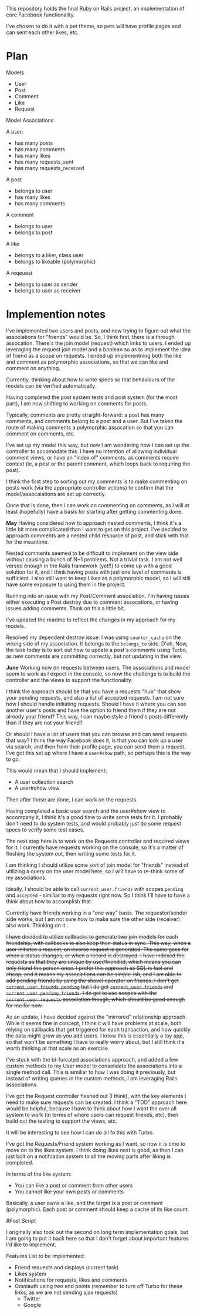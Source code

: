 This repository holds the final Ruby on Rails project, an implementation of core Facebook functionality.

I've chosen to do it with a pet theme, so pets will have profile pages and can sent each other likes, etc.


# Plan
Models
- User
- Post
- Comment
- Like
- Request

Model Associations

A user:

- has many posts
- has many comments
- has many likes
- has many requests_sent
- has many requests_received

A post

- belongs to user
- has many likes
- has many comments

A comment

- belongs to user
- belongs to post

A like

- belongs to a liker, class user
- belongs to likeable (polymorphic)

A reqeuest

- belongs to user as sender
- belongs to user as receiver

# Implemention notes
I've implemented two users and posts, and now trying to figure out what the associations for "friends" would be. So, I think first, there is a through assocation. There's the join model (request) which links to users. I ended up leveraging the request join model and a boolean so as to implement the idea of friend as a scope on requests. I ended up implementning both the like and comment as polymorphic associations, so that we can like and comment on anything.

Currently, thinking about how to write specs so that behaviours of the models can be verified automatically.

Having completed the post system tests and post system (for the most part), I am now shifting to working on comments for posts.

Typically, comments are pretty straight-forward: a post has many comments, and comments belong to a post and a user. But I've taken the route of making comments a polymorphic assocation so that you can comment on comments, etc.

I've set up my model this way, but now I am wondering how I can set up the controller to accomodate this. I have no intention of allowing individual comment views, or have an "index of" comments, as comments require context (ie, a post or the parent comment, which loops back to requiring the post).

I think the first step to sorting out my comments is to make commenting on posts work (via the appropriate controller actions) to confirm that the model/assocaiations are set up correctly.

Once that is done, then I can work on commenting on comments, as I will at least (hopefully) have a basis for starting after getting commenting done.

**May**
Having considered how to approach nested comments, I think it's a little bit more complicated than I want to get on this project. I've decided to approach comments are a nested child resource of post, and stick with that for the meantime.

Nested comments seemed to be difficult to implement on the view side without causing a bunch of N+1 problems. Not a trivial task. I am not well versed enough in the Rails framework (yet!!) to come up with a good solution for it, and I think having posts with just one level of comments is sufficient. I also still want to keep Likes as a polymorphic model, so I will still have some exposure to using them in the project.

Running into an issue with my Post/Comment association. I'm having issues either executing a Post destroy due to comment assocations, or having issues adding comments. Think on this a little bit.

I've updated the readme to reflect the changes in my approach for my models.

Resolved my dependent destroy issue. I was using `counter_cache` on the wrong side of my association. It belongs to the `belongs_to` side. D'oh. Now, the task today is to sort out how to update a post's comments using Turbo, as new comments are committing correctly, but not updating in the view.

**June**
Working now on requests between users. The associations and model seem to work as I expect in the console, so now the challenge is to build the controller and the views to support the functionality.

I think the approach should be that you have a requests "hub" that show your pending requests, and also a list of accepted requests. I am not sure how I should handle initiating requests. Should I have it where you can see another user's posts and have the option to friend them if they are not already your friend? This way, I can maybe style a friend's posts differently than if they are not your friend?

Or should I have a list of users that you can browse and can send requests that way? I think the way Facebook does it, is that you can look up a user via search, and then from their profile page, you can send them a request. I've got this set up where I have a `user#show` path, so perhaps this is the way to go.

This would mean that I should implement:
* A user collection search
* A user#show view

Then after those are done, I can work on the requests.

Having completed a basic user search and the user#show view to accompany it, I think it's a good time to write some tests for it. I probably don't need to do system tests, and would probably just do some request specs to verify some test cases.

The next step here is to work on the Requests controller and required views for it. I currently have requests working on the console, so it's a matter of fleshing the system out, then writing some tests for it.

I am thinking I should utilize some sort of join model for "friends" instead of utilizing a query on the user model here, so I will have to re-think some of my associations.

Ideally, I should be able to call `current_user.friends` with scopes `pending` and `accepted` - similiar to my requests right now. So I think I'll have to have a think about how to accomplish that.

Currently have friends working in a "one way" basis. The requestor/sender side works, but I am not sure how to make sure the other side (receiver) also work. Thinking on it...

~~I have decided to utilize callbacks to generate two join models for each friendship, with callbacks to also keep their status in sync. This way, when a user initiates a request, an inverse request is generated. The same goes for when a status changes, or when a record is destroyed. I have indexed the requests so that they are unique by user/friend id, which means you can only friend the person once. I prefer this approach as SQL is fast and cheap, and it means my associations can be simple-ish, and I am able to add pending friends by using the shovel operator on friends. I don't get `current_user.friends.pending` but I do get `current_user.friends` and `current_user.pending_friends`. I do get to use scopes with the `current_user.requests` association though, which should be good enough for me for now.~~

As an update, I have decided against the "mirrored" relationship approach. While it seems fine in concept, I think it will have problems at scale, both relying on callbacks that get triggered for each transaction, and how quickly the data might grow as you add users. I know this is essentially a toy app, so that won't be something I have to really worry about, but I still think it's worth thinking at that scale as an exercise.

I've stuck with the bi-furcated associations approach, and added a few custom methods to my User model to consolidate the associations into a single method call. This is similiar to how I was doing it previously, but instead of writing queries in the custom methods, I am leveraging Rails associations.

I've got the Request controller fleshed out (I think), with the key elements I need to make sure requests can be created. I think a "TDD" approach here would be helpful, because I have to think about how I want the over all system to work (in terms of where users can request friends, etc), then build out the testing to support the views, etc.

It will be interesting to see how I can do all fo this with Turbo. 

I've got the Requests/Friend system working as I want, so now it is time to move on to the likes system. I think doing likes next is good, as then I can just bolt on a notifcation system to all the moving parts after liking is completed.

In terms of the like system:
* You can like a post or comment from other users
* You cannot like your own posts or comments

Basically, a user owns a like, and the target is a post or comment (polymorphic). Each post or comment should keep a cache of its like count.


#Post Script

I originally also took out the second on long term implementation goals, but I am going to put it back here so that I don't forget about important features I'd like to implement.

Features List to be implemented:
* Friend requests and displays (current task)
* Likes system
* Notifications for requests, likes and comments
* Omniauth using two end points (remember to turn off Turbo for these links, as we are not sending ajax requests)
  * Twitter
  * Google
